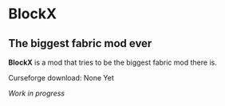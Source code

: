 # BlockX
## The biggest fabric mod ever

**BlockX** is a mod that tries to be the biggest fabric mod there is. 

Curseforge download: None Yet

*Work in progress*